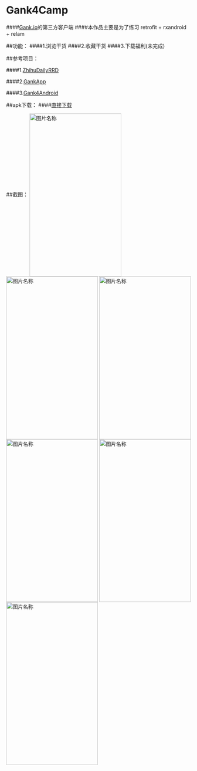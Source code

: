 ﻿# Gank4Camp

####[Gank.io](http://gank.io/api)的第三方客户端
####本作品主要是为了练习 retrofit + rxandroid + relam

##功能：
####1.浏览干货
####2.收藏干货
####3.下载福利(未完成)

##参考项目：

####1.[ZhihuDailyRRD](https://github.com/lsxiao/ZhihuDailyRRD)

####2.[GankApp](https://github.com/xiongwei-git/GankApp)

####3.[Gank4Android](https://github.com/chrisbanes/cheesesquare)

##apk下载：
####[直接下载](http://fir.im/gank4c)

##截图：
<img src="https://github.com/developerbenwu/Gank4Camp/blob/master/art/0.png" width = "250" height = "444" alt="图片名称" align=center />
<img src="https://github.com/developerbenwu/Gank4Camp/blob/master/art/1.png" width = "250" height = "444" alt="图片名称" align=center />
<img src="https://github.com/developerbenwu/Gank4Camp/blob/master/art/2.png" width = "250" height = "444" alt="图片名称" align=center />
<img src="https://github.com/developerbenwu/Gank4Camp/blob/master/art/3.png" width = "250" height = "444" alt="图片名称" align=center />
<img src="https://github.com/developerbenwu/Gank4Camp/blob/master/art/4.png" width = "250" height = "444" alt="图片名称" align=center />
<img src="https://github.com/developerbenwu/Gank4Camp/blob/master/art/5.png" width = "250" height = "444" alt="图片名称" align=center />
